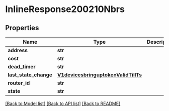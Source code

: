 # InlineResponse200210Nbrs

## Properties
Name | Type | Description | Notes
------------ | ------------- | ------------- | -------------
**address** | **str** |  | [optional] 
**cost** | **str** |  | [optional] 
**dead_timer** | **str** |  | [optional] 
**last_state_change** | [**V1devicesbringuptokenValidTillTs**](V1devicesbringuptokenValidTillTs.md) |  | [optional] 
**router_id** | **str** |  | [optional] 
**state** | **str** |  | [optional] 

[[Back to Model list]](../README.md#documentation-for-models) [[Back to API list]](../README.md#documentation-for-api-endpoints) [[Back to README]](../README.md)

